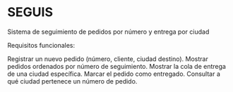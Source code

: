 # SEGUIS
Sistema de seguimiento de pedidos por número y entrega por ciudad

Requisitos funcionales:

Registrar un nuevo pedido (número, cliente, ciudad destino).
Mostrar pedidos ordenados por número de seguimiento.
Mostrar la cola de entrega de una ciudad específica.
Marcar el pedido como entregado. Consultar a qué ciudad pertenece un número de pedido.

